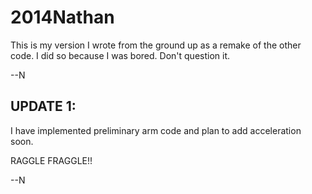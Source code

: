 2014Nathan
==========

This is my version I wrote from the ground up as a remake of the other code. I did so because I was bored. 
Don't question it. 

--N

UPDATE 1:
---------

I have implemented preliminary arm code and plan to add acceleration soon.

RAGGLE FRAGGLE!!

--N
